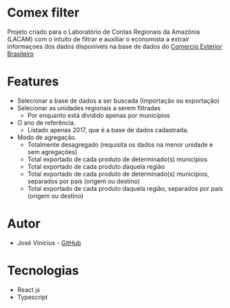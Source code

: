 # Comex filter
Projeto criado para o Laboratório de Contas 
Regionais da Amazônia (LACAM) com o intuito de filtrar e 
auxiliar o economista a extrair informaçoes dos dados
disponíveis na base de dados do 
[Comercio Exterior Brasileiro](http://www.mdic.gov.br/index.php/comercio-exterior/estatisticas-de-comercio-exterior/base-de-dados-do-comercio-exterior-brasileiro-arquivos-para-download)

# Features
- Selecionar a base de dados a ser buscada (Importação ou exportação) 
- Selecionar as unidades regionais a serem filtradas
  - Por enquanto está dividido apenas por municípios
- O ano de referência.
  - Listado apenas 2017, que é a base de dados cadastrada.
- Modo de agregação.
  - Totalmente desagregado (requisita os dados na menor unidade e sem agregações)
  - Total exportado de cada produto de determinado(s) municípios
  - Total exportado de cada produto daquela região
  - Total exportado de cada produto de determinado(s) municípios, separados por país (origem ou destino)
  - Total exportado de cada produto daquela região, separados por país (origem ou destino)

# Autor
- José Vinícius - [GitHub](https://gist.github.com/jbsaraiva)

# Tecnologias
- React js
- Typescript